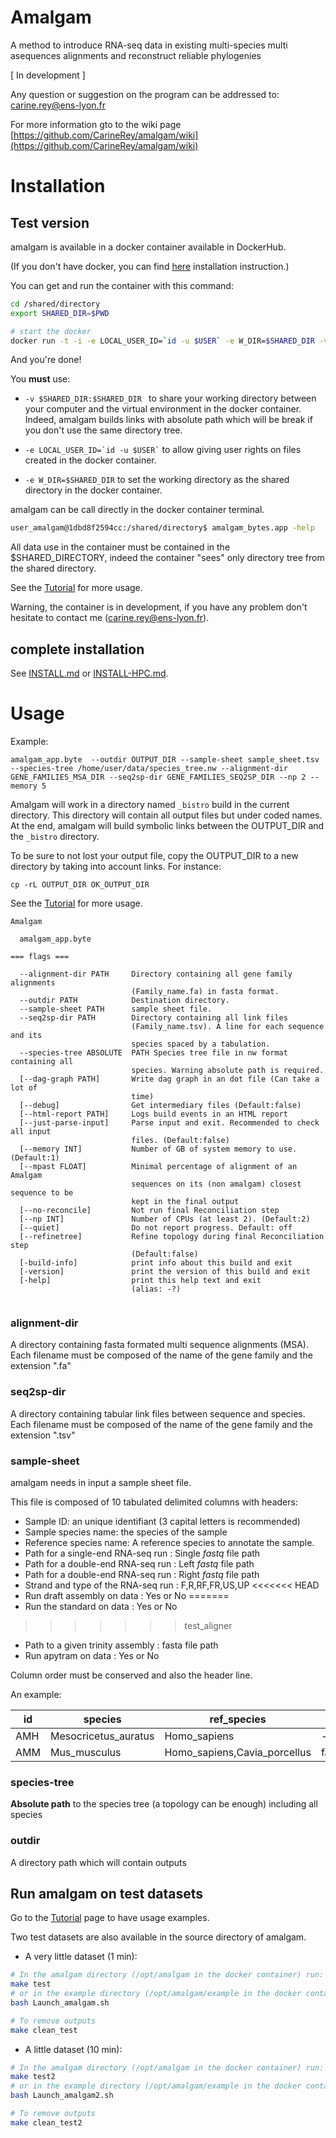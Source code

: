 # Amalgam

A method to introduce RNA-seq data in existing multi-species multi asequences alignments and reconstruct reliable phylogenies

[ In development ]

Any question or suggestion on the program can be addressed to: carine.rey@ens-lyon.fr

For more information gto to the wiki page [https://github.com/CarineRey/amalgam/wiki](https://github.com/CarineRey/amalgam/wiki)

# Installation

## Test version

amalgam is available in a docker container available in DockerHub.

(If you don't have docker, you can find [here](https://docs.docker.com/linux/step_one/) installation instruction.)

You can get and run the container with this command:

```sh
cd /shared/directory
export SHARED_DIR=$PWD

# start the docker
docker run -t -i -e LOCAL_USER_ID=`id -u $USER` -e W_DIR=$SHARED_DIR -v $SHARED_DIR:$SHARED_DIR carinerey/amalgam bash
```

And you're done!


You **must** use:
 *  ``` -v $SHARED_DIR:$SHARED_DIR  ``` to share your working directory between your computer and the virtual environment in the docker container.
Indeed, amalgam builds links with absolute path which will be break if you don't use the same directory tree.

 * ``` -e LOCAL_USER_ID=`id -u $USER` ``` to allow giving user rights on files created in the docker container.
 * ``` -e W_DIR=$SHARED_DIR ``` to set the working directory as the shared directory in the docker container.

amalgam can be call directly in the docker container terminal.

```sh
user_amalgam@1dbd8f2594cc:/shared/directory$ amalgam_bytes.app -help
```

All data use in the container must be contained in the $SHARED_DIRECTORY, indeed the container "sees" only directory tree from the shared directory. 

See the [Tutorial](https://github.com/CarineRey/amalgam/wiki/Tutorial) for more usage.

Warning, the container is in development, if you have any problem don't hesitate to contact me (carine.rey@ens-lyon.fr).


## complete installation

See [INSTALL.md](INSTALL.md) or [INSTALL-HPC.md](INSTALL-HPC.md).

# Usage

Example:

```
amalgam_app.byte  --outdir OUTPUT_DIR --sample-sheet sample_sheet.tsv --species-tree /home/user/data/species_tree.nw --alignment-dir GENE_FAMILIES_MSA_DIR --seq2sp-dir GENE_FAMILIES_SEQ2SP_DIR --np 2 --memory 5
```

Amalgam will work in a directory named ```_bistro``` build in the current directory.
This directory will contain all output files but under coded names.
At the end, amalgam will build symbolic links between the OUTPUT_DIR and the ```_bistro``` directory.

To be sure to not lost your output file, copy the OUTPUT_DIR to a new directory by taking into account links.
For instance:
```
cp -rL OUTPUT_DIR OK_OUTPUT_DIR
```

See the [Tutorial](https://github.com/CarineRey/amalgam/wiki/Tutorial) for more usage.


```
Amalgam

  amalgam_app.byte 

=== flags ===

  --alignment-dir PATH     Directory containing all gene family alignments
                           (Family_name.fa) in fasta format.
  --outdir PATH            Destination directory.
  --sample-sheet PATH      sample sheet file.
  --seq2sp-dir PATH        Directory containing all link files
                           (Family_name.tsv). A line for each sequence and its
                           species spaced by a tabulation.
  --species-tree ABSOLUTE  PATH Species tree file in nw format containing all
                           species. Warning absolute path is required.
  [--dag-graph PATH]       Write dag graph in an dot file (Can take a lot of
                           time)
  [--debug]                Get intermediary files (Default:false)
  [--html-report PATH]     Logs build events in an HTML report
  [--just-parse-input]     Parse input and exit. Recommended to check all input
                           files. (Default:false)
  [--memory INT]           Number of GB of system memory to use.(Default:1)
  [--mpast FLOAT]          Minimal percentage of alignment of an Amalgam
                           sequences on its (non amalgam) closest sequence to be
                           kept in the final output
  [--no-reconcile]         Not run final Reconciliation step
  [--np INT]               Number of CPUs (at least 2). (Default:2)
  [--quiet]                Do not report progress. Default: off
  [--refinetree]           Refine topology during final Reconciliation step
                           (Default:false)
  [-build-info]            print info about this build and exit
  [-version]               print the version of this build and exit
  [-help]                  print this help text and exit
                           (alias: -?)


```

### alignment-dir

A directory containing  fasta formated multi sequence alignments (MSA).
Each filename must be composed of the name of the gene family and the extension ".fa"

### seq2sp-dir

A directory containing tabular link files between sequence and species.
Each filename must be composed of the name of the gene family and the extension ".tsv"

### sample-sheet

amalgam needs in input a sample sheet file.

This file is composed of 10 tabulated delimited columns with headers:
  * Sample ID: an unique identifiant (3 capital letters is recommended)
  * Sample species name: the species of the sample
  * Reference species name: A reference species to annotate the sample.
  * Path for a single-end RNA-seq run : Single *fastq* file path
  * Path for a double-end RNA-seq run : Left *fastq* file path
  * Path for a double-end RNA-seq run : Right *fastq* file path
  * Strand and type of the RNA-seq run : F,R,RF,FR,US,UP
<<<<<<< HEAD
  * Run draft assembly on data : Yes or No
=======
  * Run the standard on data : Yes or No
>>>>>>> test_aligner
  * Path to a given trinity assembly : fasta file path
  * Run apytram on data : Yes or No

Column order must be conserved and also the header line.

An example:

id	|species	|ref_species	|path_fastq_single	|path_fastq_left	|path_fastq_right	|orientation	|run_draft	|path_assembly	|run_apytram
---|---|---|---|---|---|---|---|---|---
AMH	|Mesocricetus_auratus	|Homo_sapiens	|-	|fastq/Mesocricetus_auratus.1.fq	|fastq/Mesocricetus_auratus.2.fq	|UP	|yes	|Trinity_assembly.AMH.fa	|yes
AMM	|Mus_musculus	|Homo_sapiens,Cavia_porcellus	|fastq/Mus_musculus.fq	| -	|-	|F	|yes	|-	|yes


### species-tree

**Absolute path** to the species tree (a topology can be enough) including all species

###  outdir
A directory path which will contain outputs


## Run amalgam on test datasets

Go to the [Tutorial](https://github.com/CarineRey/amalgam/wiki/Tutorial) page to have usage examples.

Two test datasets are also available in the source directory of amalgam.

* A very little dataset (1 min):
```sh
# In the amalgam directory (/opt/amalgam in the docker container) run:
make test
# or in the example directory (/opt/amalgam/example in the docker container)
bash Launch_amalgam.sh

# To remove outputs
make clean_test
```

* A little dataset (10 min):
```sh
# In the amalgam directory (/opt/amalgam in the docker container) run:
make test2
# or in the example directory (/opt/amalgam/example in the docker container):
bash Launch_amalgam2.sh

# To remove outputs
make clean_test2
```
